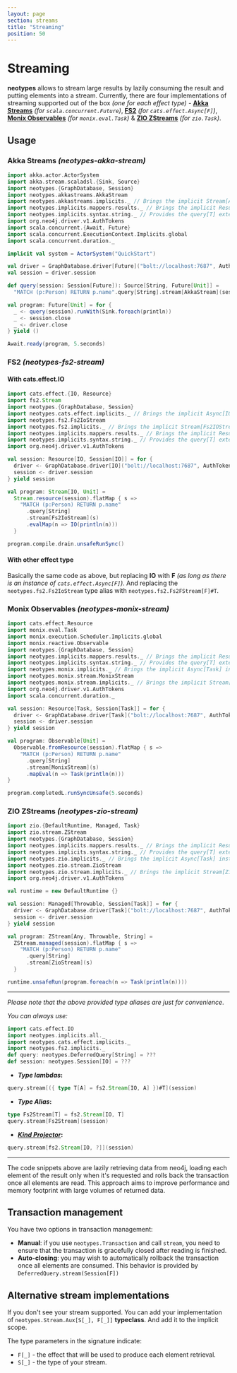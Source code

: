 ```yaml
---
layout: page
section: streams
title: "Streaming"
position: 50
---
```


# Streaming

**neotypes** allows to stream large results by lazily consuming the result and putting elements into a stream.
Currently, there are four implementations of streaming supported out of the box _(one for each effect type)_ -
[**Akka Streams**](https://doc.akka.io/docs/akka/current/stream/index.html) _(for `scala.concurrent.Future`)_,
[**FS2**](https://fs2.io/) _(for `cats.effect.Async[F]`)_,
[**Monix Observables**](https://monix.io/docs/3x/reactive/observable.html) _(for `monix.eval.Task`)_ &
[**ZIO ZStreams**](https://zio.dev/docs/datatypes/datatypes_stream) _(for `zio.Task`)_.

## Usage

### Akka Streams _(neotypes-akka-stream)_

```scala mdoc:compile-only
import akka.actor.ActorSystem
import akka.stream.scaladsl.{Sink, Source}
import neotypes.{GraphDatabase, Session}
import neotypes.akkastreams.AkkaStream
import neotypes.akkastreams.implicits._ // Brings the implicit Stream[AkkaStream] instance into the scope.
import neotypes.implicits.mappers.results._ // Brings the implicit ResultMapper[String] instance into the scope.
import neotypes.implicits.syntax.string._ // Provides the query[T] extension method.
import org.neo4j.driver.v1.AuthTokens
import scala.concurrent.{Await, Future}
import scala.concurrent.ExecutionContext.Implicits.global
import scala.concurrent.duration._

implicit val system = ActorSystem("QuickStart")

val driver = GraphDatabase.driver[Future]("bolt://localhost:7687", AuthTokens.basic("neo4j", "****"))
val session = driver.session

def query(session: Session[Future]): Source[String, Future[Unit]] =
  "MATCH (p:Person) RETURN p.name".query[String].stream[AkkaStream](session)

val program: Future[Unit] = for {
  _ <- query(session).runWith(Sink.foreach(println))
  _ <- session.close
  _ <- driver.close
} yield ()

Await.ready(program, 5.seconds)
```

### FS2 _(neotypes-fs2-stream)_

#### With cats.effect.IO

```scala mdoc:compile-only
import cats.effect.{IO, Resource}
import fs2.Stream
import neotypes.{GraphDatabase, Session}
import neotypes.cats.effect.implicits._ // Brings the implicit Async[IO] instance into the scope.
import neotypes.fs2.Fs2IoStream
import neotypes.fs2.implicits._ // Brings the implicit Stream[Fs2IOStream] instance into the scope.
import neotypes.implicits.mappers.results._ // Brings the implicit ResultMapper[String] instance into the scope.
import neotypes.implicits.syntax.string._ // Provides the query[T] extension method.
import org.neo4j.driver.v1.AuthTokens

val session: Resource[IO, Session[IO]] = for {
  driver <- GraphDatabase.driver[IO]("bolt://localhost:7687", AuthTokens.basic("neo4j", "****"))
  session <- driver.session
} yield session

val program: Stream[IO, Unit] =
  Stream.resource(session).flatMap { s =>
    "MATCH (p:Person) RETURN p.name"
      .query[String]
      .stream[Fs2IoStream](s)
      .evalMap(n => IO(println(n)))
  }

program.compile.drain.unsafeRunSync()
```

#### With other effect type

Basically the same code as above, but replacing **IO** with **F**
_(as long as there is an instance of `cats.effect.Async[F]`)_.
And replacing the `neotypes.fs2.Fs2IoStream` type alias
with `neotypes.fs2.Fs2FStream[F]#T`.

### Monix Observables _(neotypes-monix-stream)_

```scala mdoc:compile-only
import cats.effect.Resource
import monix.eval.Task
import monix.execution.Scheduler.Implicits.global
import monix.reactive.Observable
import neotypes.{GraphDatabase, Session}
import neotypes.implicits.mappers.results._ // Brings the implicit ResultMapper[String] instance into the scope.
import neotypes.implicits.syntax.string._ // Provides the query[T] extension method.
import neotypes.monix.implicits._ // Brings the implicit Async[Task] instance into the scope.
import neotypes.monix.stream.MonixStream
import neotypes.monix.stream.implicits._ // Brings the implicit Stream[MonixStream] instance into the scope.
import org.neo4j.driver.v1.AuthTokens
import scala.concurrent.duration._

val session: Resource[Task, Session[Task]] = for {
  driver <- GraphDatabase.driver[Task]("bolt://localhost:7687", AuthTokens.basic("neo4j", "****"))
  session <- driver.session
} yield session

val program: Observable[Unit] =
  Observable.fromResource(session).flatMap { s =>
    "MATCH (p:Person) RETURN p.name"
      .query[String]
      .stream[MonixStream](s)
      .mapEval(n => Task(println(n)))
}

program.completedL.runSyncUnsafe(5.seconds)
```

### ZIO ZStreams _(neotypes-zio-stream)_

```scala mdoc:compile-only
import zio.{DefaultRuntime, Managed, Task}
import zio.stream.ZStream
import neotypes.{GraphDatabase, Session}
import neotypes.implicits.mappers.results._ // Brings the implicit ResultMapper[String] instance into the scope.
import neotypes.implicits.syntax.string._ // Provides the query[T] extension method.
import neotypes.zio.implicits._ // Brings the implicit Async[Task] instance into the scope.
import neotypes.zio.stream.ZioStream
import neotypes.zio.stream.implicits._ // Brings the implicit Stream[ZioStream] instance into the scope.
import org.neo4j.driver.v1.AuthTokens

val runtime = new DefaultRuntime {}

val session: Managed[Throwable, Session[Task]] = for {
  driver <- GraphDatabase.driver[Task]("bolt://localhost:7687", AuthTokens.basic("neo4j", "****"))
  session <- driver.session
} yield session

val program: ZStream[Any, Throwable, String] =
  ZStream.managed(session).flatMap { s =>
    "MATCH (p:Person) RETURN p.name"
      .query[String]
      .stream[ZioStream](s)
  }

runtime.unsafeRun(program.foreach(n => Task(println(n))))
```

-----

_Please note that the above provided type aliases are just for convenience_.

_You can always use:_

```scala mdoc:invisible
import cats.effect.IO
import neotypes.implicits.all._
import neotypes.cats.effect.implicits._
import neotypes.fs2.implicits._
def query: neotypes.DeferredQuery[String] = ???
def session: neotypes.Session[IO] = ???
```

* **_Type lambdas_:**

```scala mdoc:compile-only
query.stream[({ type T[A] = fs2.Stream[IO, A] })#T](session)
```

* **_Type Alias_:**

```scala mdoc:compile-only
type Fs2Stream[T] = fs2.Stream[IO, T]
query.stream[Fs2Stream](session)
```

* **[_Kind Projector_](https://github.com/typelevel/kind-projector):**

```scala
query.stream[fs2.Stream[IO, ?]](session)
```

-----

The code snippets above are lazily retrieving data from neo4j, loading each element of the result only when it's requested and rolls back the transaction once all elements are read.
This approach aims to improve performance and memory footprint with large volumes of returned data.

## Transaction management

You have two options in transaction management:
* **Manual**: if you use `neotypes.Transaction` and call `stream`, you need to ensure that the transaction is gracefully closed after reading is finished.
* **Auto-closing**: you may wish to automatically rollback the transaction once
all elements are consumed. This behavior is provided by `DeferredQuery.stream(Session[F])`

## Alternative stream implementations

If you don't see your stream supported.
You can add your implementation of `neotypes.Stream.Aux[S[_], F[_]]` **typeclass**.
And add it to the implicit scope.

The type parameters in the signature indicate:

* `F[_]` - the effect that will be used to produce each element retrieval.
* `S[_]` - the type of your stream.
